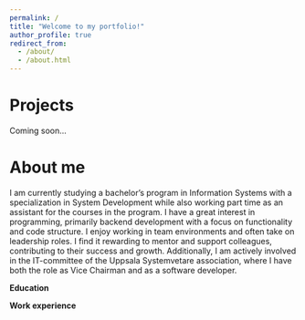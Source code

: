 ```yaml
---
permalink: /
title: "Welcome to my portfolio!"
author_profile: true
redirect_from: 
  - /about/
  - /about.html
---
```



Projects
======
Coming soon...

About me
======
I am currently studying a bachelor’s program in Information Systems with a specialization in System Development while also working part time as an assistant for the courses in the program. I have a great interest in programming, primarily backend development with a focus on functionality and code structure. I enjoy working in team environments and often take on leadership roles. I find it rewarding to mentor and support colleagues, contributing to their success and growth. Additionally, I am actively involved in the IT-committee of the Uppsala Systemvetare association, where I have both the role as Vice Chairman and as a software developer.


**Education**


**Work experience**
